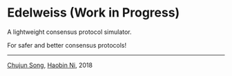 # Edelweiss (Work in Progress)

A lightweight consensus protocol simulator.

For safer and better consensus protocols!

---

[Chujun Song](https://github.com/SongChujun), [Haobin Ni](https://github.com/FTRobbin), 2018
